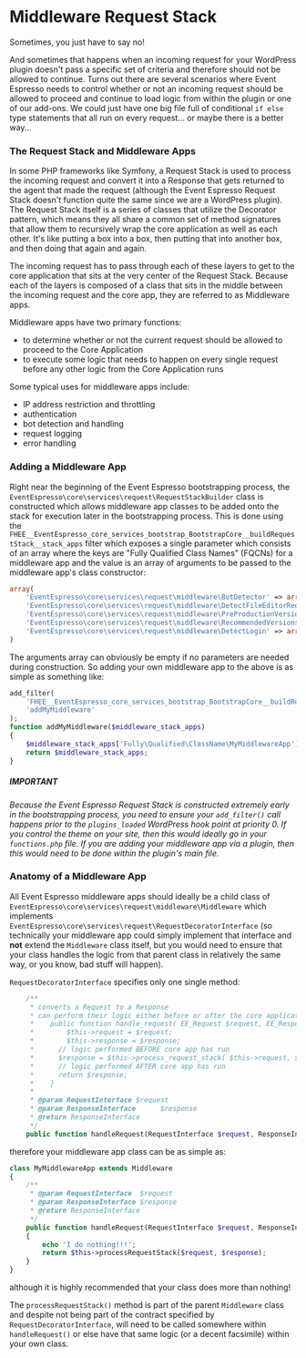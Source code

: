 # Middleware Request Stack

Sometimes, you just have to say no!

And sometimes that happens when an incoming request for your WordPress plugin doesn't pass a specific set of criteria and therefore should not be allowed to continue. Turns out there are several scenarios where Event Espresso needs to control whether or not an incoming request should be allowed to proceed and continue to load logic from within the plugin or one of our add-ons. We could just have one big file full of conditional `if else` type statements that all run on every request... or maybe  there is a better way...

### The Request Stack and Middleware Apps

In some PHP frameworks like Symfony, a Request Stack is used to process the incoming request and convert it into a Response that gets returned to the agent that made the request (although the Event Espresso Request Stack doesn't function quite the same since we are a WordPress plugin). The Request Stack itself is a series of classes that utilize the Decorator pattern, which means they all share a common set of method signatures that allow them to recursively wrap the core application as well as each other. It's like putting a box into a box, then putting that into another box, and then doing that again and again. 

The incoming request has to pass through each of these layers to get to the core application that sits at the very center of the Request Stack. Because each of the layers is composed of a class that sits in the middle between the incoming request and the core app, they are referred to as Middleware apps.

Middleware apps have two primary functions:

 * to determine whether or not the current request should be allowed to proceed to the Core Application
 * to execute some logic that needs to happen on every single request before any other logic from the Core Application runs

Some typical uses for middleware apps include:

 * IP address restriction and throttling
 * authentication
 * bot detection and handling
 * request logging
 * error handling
 
### Adding a Middleware App

Right near the beginning of the Event Espresso bootstrapping process, the `EventEspresso\core\services\request\RequestStackBuilder` class is constructed which allows middleware app classes to be added onto the stack for execution later in the bootstrapping process. This is done using the `FHEE__EventEspresso_core_services_bootstrap_BootstrapCore__buildRequestStack__stack_apps` filter which exposes a single parameter which consists of an array where the keys are "Fully Qualified Class Names" (FQCNs) for a  middleware app and the value is an array of arguments to be passed to the middleware app's class constructor:

```php
array(
    'EventEspresso\core\services\request\middleware\BotDetector' => array(),
    'EventEspresso\core\services\request\middleware\DetectFileEditorRequest' => array(),
    'EventEspresso\core\services\request\middleware\PreProductionVersionWarning' => array(),
    'EventEspresso\core\services\request\middleware\RecommendedVersions' => array(),
    'EventEspresso\core\services\request\middleware\DetectLogin' => array(),
)
```

The arguments array can obviously be empty if no parameters are needed during construction. So adding your own middleware app to the above is as simple as something like:

```php
add_filter(
    'FHEE__EventEspresso_core_services_bootstrap_BootstrapCore__buildRequestStack__stack_apps',
    'addMyMiddleware'
);
function addMyMiddleware($middleware_stack_apps)
{
    $middleware_stack_apps['Fully\Qualified\ClassName\MyMiddlewareApp'] = array();
    return $middleware_stack_apps;
}
```


##### IMPORTANT
 
*Because the Event Espresso Request Stack is constructed extremely early in the bootstrapping process, you need to ensure your `add_filter()` call happens prior to the `plugins_loaded` WordPress hook point at priority 0. If you control the theme on your site, then this would ideally go in your `functions.php` file. If you are adding your middleware app via a plugin, then this would need to be done within the plugin's main file.*

### Anatomy of a Middleware App

All Event Espresso middleware apps should ideally be a child class of `EventEspresso\core\services\request\middleware\Middleware` which  implements `EventEspresso\core\services\request\RequestDecoratorInterface` (so technically your middleware app could simply implement that interface and **not** extend the `Middleware` class itself, but you would need to ensure that your class handles the logic from that parent class in relatively the same way, or you know, bad stuff will happen).

`RequestDecoratorInterface` specifies only one single method:

```php
    /**
     * converts a Request to a Response
     * can perform their logic either before or after the core application has run like so:
     *    public function handle_request( EE_Request $request, EE_Response $response ) {
     *        $this->request = $request;
     *        $this->response = $response;
     *      // logic performed BEFORE core app has run
     *      $response = $this->process_request_stack( $this->request, $this->response );
     *      // logic performed AFTER core app has run
     *      return $response;
     *    }
     *
     * @param RequestInterface $request
     * @param ResponseInterface      $response
     * @return ResponseInterface
     */
    public function handleRequest(RequestInterface $request, ResponseInterface $response);
```

therefore your middleware app class can be as simple as:

```php
class MyMiddlewareApp extends Middleware
{
    /**
     * @param RequestInterface  $request
     * @param ResponseInterface $response
     * @return ResponseInterface
     */
    public function handleRequest(RequestInterface $request, ResponseInterface $response)
    {
        echo 'I do nothing!!!';
        return $this->processRequestStack($request, $response);
    }
}
```

although it is highly recommended that your class does more than nothing!

The `processRequestStack()` method is part of the parent `Middleware` class and despite not being part of the contract specified by `RequestDecoratorInterface`, will need to be called somewhere within `handleRequest()` or else have that same logic (or a decent facsimile) within your own class.
